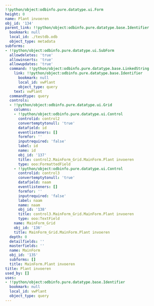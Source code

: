 ```yaml
---
!!python/object:odbinfo.pure.datatype.ui.Form
height: 0
name: Plant invoeren
obj_id: '134'
parent_link: !!python/object:odbinfo.pure.datatype.base.Identifier
  bookmark: null
  local_id: ./testdb.odb
  object_type: metadata
subforms:
- !!python/object:odbinfo.pure.datatype.ui.SubForm
  allowdeletes: 'true'
  allowinserts: 'true'
  allowupdates: 'true'
  command: !!python/object:odbinfo.pure.datatype.base.LinkedString
    link: !!python/object:odbinfo.pure.datatype.base.Identifier
      bookmark: null
      local_id: vwPlant
      object_type: query
    text: vwPlant
  commandtype: query
  controls:
  - !!python/object:odbinfo.pure.datatype.ui.Grid
    columns:
    - !!python/object:odbinfo.pure.datatype.ui.Control
      controlid: control2
      convertemptytonull: 'true'
      datafield: id
      eventlisteners: []
      formfor: ''
      inputrequired: 'false'
      label: id
      name: id
      obj_id: '137'
      title: control2.MainForm_Grid.MainForm.Plant invoeren
      type: ooo:FormattedField
    - !!python/object:odbinfo.pure.datatype.ui.Control
      controlid: control3
      convertemptytonull: 'true'
      datafield: naam
      eventlisteners: []
      formfor: ''
      inputrequired: 'false'
      label: naam
      name: naam
      obj_id: '138'
      title: control3.MainForm_Grid.MainForm.Plant invoeren
      type: ooo:TextField
    name: MainForm_Grid
    obj_id: '136'
    title: MainForm_Grid.MainForm.Plant invoeren
  depth: 0
  detailfields: ''
  masterfields: ''
  name: MainForm
  obj_id: '135'
  subforms: []
  title: MainForm.Plant invoeren
title: Plant invoeren
used_by: []
uses:
- !!python/object:odbinfo.pure.datatype.base.Identifier
  bookmark: null
  local_id: vwPlant
  object_type: query
---
```

